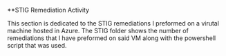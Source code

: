 **STIG Remediation Activity

This section is dedicated to the STIG remediations I preformed on a virutal machine hosted in Azure. The STIG folder shows the number of remediations that I have preformed on said VM along with the powershell script that was used.
